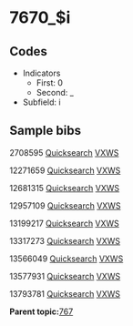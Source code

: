 # 7670\_$i

## Codes

-   Indicators
    -   First: 0
    -   Second: \_
-   Subfield: i

## Sample bibs

2708595 [Quicksearch](https://search.library.yale.edu/catalog/2708595) [VXWS](http://prodorbis.library.yale.edu:7014/vxws/GetHoldingsService?bibId=2708595)

12271659 [Quicksearch](https://search.library.yale.edu/catalog/12271659) [VXWS](http://prodorbis.library.yale.edu:7014/vxws/GetHoldingsService?bibId=12271659)

12681315 [Quicksearch](https://search.library.yale.edu/catalog/12681315) [VXWS](http://prodorbis.library.yale.edu:7014/vxws/GetHoldingsService?bibId=12681315)

12957109 [Quicksearch](https://search.library.yale.edu/catalog/12957109) [VXWS](http://prodorbis.library.yale.edu:7014/vxws/GetHoldingsService?bibId=12957109)

13199217 [Quicksearch](https://search.library.yale.edu/catalog/13199217) [VXWS](http://prodorbis.library.yale.edu:7014/vxws/GetHoldingsService?bibId=13199217)

13317273 [Quicksearch](https://search.library.yale.edu/catalog/13317273) [VXWS](http://prodorbis.library.yale.edu:7014/vxws/GetHoldingsService?bibId=13317273)

13566049 [Quicksearch](https://search.library.yale.edu/catalog/13566049) [VXWS](http://prodorbis.library.yale.edu:7014/vxws/GetHoldingsService?bibId=13566049)

13577931 [Quicksearch](https://search.library.yale.edu/catalog/13577931) [VXWS](http://prodorbis.library.yale.edu:7014/vxws/GetHoldingsService?bibId=13577931)

13793781 [Quicksearch](https://search.library.yale.edu/catalog/13793781) [VXWS](http://prodorbis.library.yale.edu:7014/vxws/GetHoldingsService?bibId=13793781)

**Parent topic:**[767](../../tags/767/767.md)

